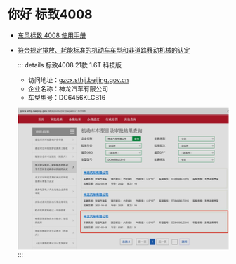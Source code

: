 # 你好 标致4008

- [东风标致 4008 使用手册](https://www.peugeot.com.cn/uploadfile/att/4008handbook.pdf)
- [符合规定排放、耗能标准的机动车车型和非道路移动机械的认定](http://gzcx.sthjj.beijing.gov.cn/eportal/ui?pageId=132198)

    ::: details 标致4008 21款 1.6T 科技版
    - 访问地址：[gzcx.sthjj.beijing.gov.cn](http://gzcx.sthjj.beijing.gov.cn/eportal/ui?pageId=132198)
    - 企业名称：神龙汽车有限公司
    - 车型型号：DC6456KLCB16

    ![](/images/emission-standards.jpg)
    :::
